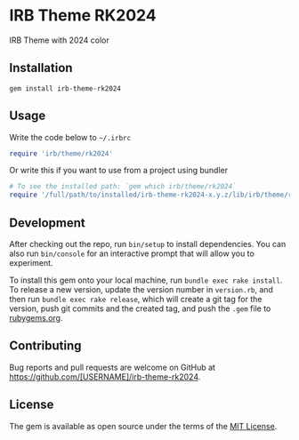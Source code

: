 # IRB Theme RK2024

IRB Theme with 2024 color

## Installation

`gem install irb-theme-rk2024`

## Usage

Write the code below to `~/.irbrc`

```ruby
require 'irb/theme/rk2024'
```

Or write this if you want to use from a project using bundler

```ruby
# To see the installed path: `gem which irb/theme/rk2024`
require '/full/path/to/installed/irb-theme-rk2024-x.y.z/lib/irb/theme/rk2024.rb'
```

## Development

After checking out the repo, run `bin/setup` to install dependencies. You can also run `bin/console` for an interactive prompt that will allow you to experiment.

To install this gem onto your local machine, run `bundle exec rake install`. To release a new version, update the version number in `version.rb`, and then run `bundle exec rake release`, which will create a git tag for the version, push git commits and the created tag, and push the `.gem` file to [rubygems.org](https://rubygems.org).

## Contributing

Bug reports and pull requests are welcome on GitHub at https://github.com/[USERNAME]/irb-theme-rk2024.

## License

The gem is available as open source under the terms of the [MIT License](https://opensource.org/licenses/MIT).
